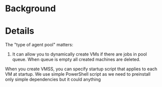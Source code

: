 # Background

# Details

The "type of agent pool" matters: 
1. It can allow you to dynamically create VMs if there are jobs in pool queue. When queue is empty all created machines are deleted. 

When you create VMSS, you can specify startup script that applies to each VM at startup. We use simple PowerShell script as we need to preinstall only simple dependencies but it could anything



